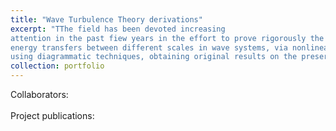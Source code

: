 ```yaml
---
title: "Wave Turbulence Theory derivations"
excerpt: "TThe field has been devoted increasing
attention in the past fiew years in the effort to prove rigorously the validity of the wave kinetic equation, which describes the
energy transfers between different scales in wave systems, via nonlinear resonant interaction. Since my MSc thesis, I have worked on derivations in wave kinetic theory
using diagrammatic techniques, obtaining original results on the preservation of chaos for four-wave systems. <br/><img src='/images/image3.PNG'>"
collection: portfolio
---
```

Collaborators: <br><br>
Project publications: 
